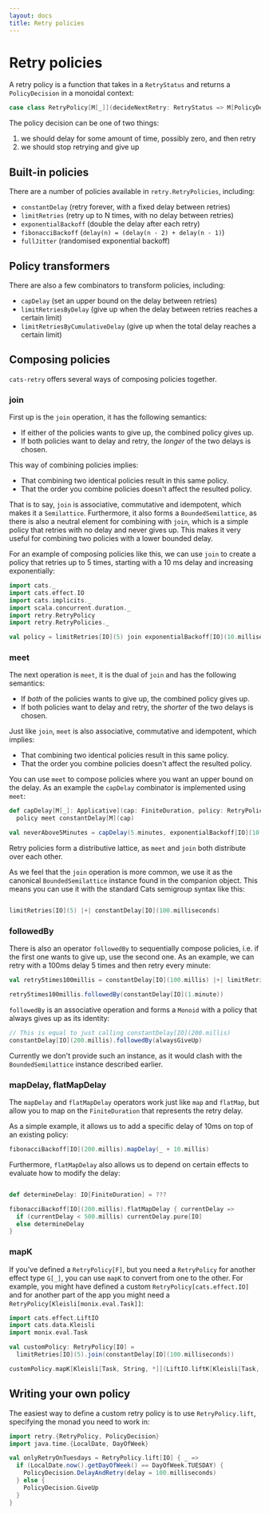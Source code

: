 ```yaml
---
layout: docs
title: Retry policies
---
```


# Retry policies

A retry policy is a function that takes in a `RetryStatus` and returns a
`PolicyDecision` in a monoidal context:

```scala
case class RetryPolicy[M[_]](decideNextRetry: RetryStatus => M[PolicyDecision])
```

The policy decision can be one of two things:

1. we should delay for some amount of time, possibly zero, and then retry
2. we should stop retrying and give up

## Built-in policies

There are a number of policies available in `retry.RetryPolicies`, including:

* `constantDelay` (retry forever, with a fixed delay between retries)
* `limitRetries` (retry up to N times, with no delay between retries)
* `exponentialBackoff` (double the delay after each retry)
* `fibonacciBackoff` (`delay(n) = (delay(n - 2) + delay(n - 1)`)
* `fullJitter` (randomised exponential backoff)

## Policy transformers

There are also a few combinators to transform policies, including:

* `capDelay` (set an upper bound on the delay between retries)
* `limitRetriesByDelay` (give up when the delay between retries reaches a
  certain limit)
* `limitRetriesByCumulativeDelay` (give up when the total delay reaches a
  certain limit)

## Composing policies

`cats-retry` offers several ways of composing policies together.

### join

First up is the `join` operation, it has the following semantics:

* If either of the policies wants to give up, the combined policy gives up.
* If both policies want to delay and retry, the *longer* of the two delays is
  chosen.

This way of combining policies implies:

* That combining two identical policies result in this same policy.
* That the order you combine policies doesn't affect the resulted policy.

That is to say, `join` is associative, commutative and idempotent, which makes it a `Semilattice`.
Furthermore, it also forms a `BoundedSemilattice`, as there is also a neutral element for combining with `join`, which is a simple policy that retries with no delay and never gives up.
This makes it very useful for combining two policies with a lower bounded delay.

For an example of composing policies like this, we can use `join` to create a policy that retries up to 5 times, starting with a 10 ms delay and increasing
exponentially:

```scala mdoc:silent
import cats._
import cats.effect.IO
import cats.implicits._
import scala.concurrent.duration._
import retry.RetryPolicy
import retry.RetryPolicies._

val policy = limitRetries[IO](5) join exponentialBackoff[IO](10.milliseconds)
```

### meet

The next operation is `meet`, it is the dual of `join` and has the following semantics:

* If *both* of the policies wants to give up, the combined policy gives up.
* If both policies want to delay and retry, the *shorter* of the two delays is
  chosen.

Just like `join`, `meet` is also associative, commutative and idempotent, which implies:

* That combining two identical policies result in this same policy.
* That the order you combine policies doesn't affect the resulted policy.

You can use `meet` to compose policies where you want an upper bound on the delay.
As an example the `capDelay` combinator is implemented using `meet`:

```scala mdoc:silent
def capDelay[M[_]: Applicative](cap: FiniteDuration, policy: RetryPolicy[M]): RetryPolicy[M] =
  policy meet constantDelay[M](cap)

val neverAbove5Minutes = capDelay(5.minutes, exponentialBackoff[IO](10.milliseconds))
```

Retry policies form a distributive lattice, as `meet` and `join` both distribute over each other.

As we feel that the `join` operation is more common,
we use it as the canonical `BoundedSemilattice` instance found in the companion object.
This means you can use it with the standard Cats semigroup syntax like this:

```scala mdoc:silent

limitRetries[IO](5) |+| constantDelay[IO](100.milliseconds)
```

### followedBy

There is also an operator `followedBy` to sequentially compose policies, i.e. if the first one wants to give up, use the second one.
As an example, we can retry with a 100ms delay 5 times and then retry every minute:

```scala mdoc
val retry5times100millis = constantDelay[IO](100.millis) |+| limitRetries[IO](5)

retry5times100millis.followedBy(constantDelay[IO](1.minute))
```

`followedBy` is an associative operation and forms a `Monoid` with a policy that always gives up as its identity:

```scala mdoc:silent
// This is equal to just calling constantDelay[IO](200.millis)
constantDelay[IO](200.millis).followedBy(alwaysGiveUp)
```

Currently we don't provide such an instance, as it would clash with the `BoundedSemilattice` instance described earlier.

### mapDelay, flatMapDelay

The `mapDelay` and `flatMapDelay` operators work just like `map` and `flatMap`, but allow you to map on the `FiniteDuration` that represents the retry delay.

As a simple example, it allows us to add a specific delay of 10ms on top of an existing policy:

```scala mdoc
fibonacciBackoff[IO](200.millis).mapDelay(_ + 10.millis)
```

Furthermore, `flatMapDelay` also allows us to depend on certain effects to evaluate how to modify the delay:

```scala mdoc

def determineDelay: IO[FiniteDuration] = ???

fibonacciBackoff[IO](200.millis).flatMapDelay { currentDelay =>
  if (currentDelay < 500.millis) currentDelay.pure[IO]
  else determineDelay
}
```

### mapK

If you've defined a `RetryPolicy[F]`, but you need a `RetryPolicy` for another effect type `G[_]`, you can use `mapK` to convert from one to the other.
For example, you might have defined a custom `RetryPolicy[cats.effect.IO]` and for another part of the app you might need a `RetryPolicy[Kleisli[monix.eval.Task]]`:

```scala mdoc
import cats.effect.LiftIO
import cats.data.Kleisli
import monix.eval.Task

val customPolicy: RetryPolicy[IO] = 
  limitRetries[IO](5).join(constantDelay[IO](100.milliseconds))

customPolicy.mapK[Kleisli[Task, String, *]](LiftIO.liftK[Kleisli[Task, String, *]])
```


## Writing your own policy

The easiest way to define a custom retry policy is to use `RetryPolicy.lift`,
specifying the monad you need to work in:

```scala mdoc
import retry.{RetryPolicy, PolicyDecision}
import java.time.{LocalDate, DayOfWeek}

val onlyRetryOnTuesdays = RetryPolicy.lift[IO] { _ =>
  if (LocalDate.now().getDayOfWeek() == DayOfWeek.TUESDAY) {
    PolicyDecision.DelayAndRetry(delay = 100.milliseconds)
  } else {
    PolicyDecision.GiveUp
  }
}
```
